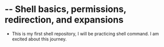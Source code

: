 # -- Shell basics, permissions, redirection, and expansions

- This is my first shell repository, I will be practicing shell command. I am excited about this journey.